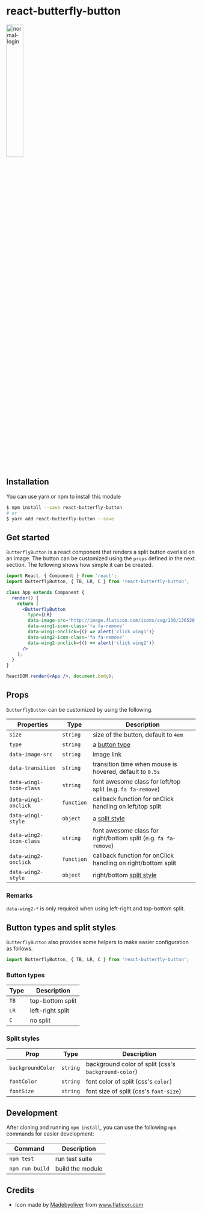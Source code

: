 react-butterfly-button
===========

<img src="http://zippy.gfycat.com/ColorfulShortKarakul.gif" alt="normal-login" width="30%">

## Installation

You can use yarn or npm to install this module

```sh
$ npm install --save react-butterfly-button
# or
$ yarn add react-butterfly-button --save
```

## Get started

`ButterflyButton` is a react component that renders a split button overlaid on an image. The button can be customized using the `props` defined in the next section. The following shows how simple it can be created.

```jsx
import React, { Component } from 'react';
import ButterflyButton, { TB, LR, C } from 'react-butterfly-button';

class App extends Component {
  render() {
    return (
      <ButterflyButton
        type={LR}
        data-image-src='http://image.flaticon.com/icons/svg/136/136530.svg'
        data-wing1-icon-class='fa fa-remove'
        data-wing1-onclick={() => alert('click wing1')}
        data-wing2-icon-class='fa fa-remove'
        data-wing2-onclick={() => alert('click wing2')}
      />
    );
  }
}

ReactDOM.render(<App />, document.body);
```

## Props

`ButterflyButton` can be customized by using the following.

Properties              | Type      | Description
----------------------- | --------- | -----------
`size`                  | `string`  | size of the button, default to `4em`
`type`                  | `string`  | a [button type](#button-types)
`data-image-src`        | `string`  | image link
`data-transition`       | `string`  | transition time when mouse is hovered, default to `0.5s`
`data-wing1-icon-class` | `string`  | font awesome class for left/top split (e.g. `fa fa-remove`)
`data-wing1-onclick`    | `function`| callback function for onClick handling on left/top split
`data-wing1-style`      | `object`  | a [split style](#split-styles)
`data-wing2-icon-class` | `string`  | font awesome class for right/bottom split (e.g. `fa fa-remove`)
`data-wing2-onclick`    | `function`| callback function for onClick handling on right/bottom split
`data-wing2-style`      | `object`  | right/bottom [split style](#split-styles)

### Remarks

`data-wing2-*` is only required when using left-right and top-bottom split.

## Button types and split styles

`ButterflyButton` also provides some helpers to make easier configuration as follows.

```js
import ButterflyButton, { TB, LR, C } from 'react-butterfly-button';
```

### Button types

Type     | Description
-------- | ------------
`TB`     | top-bottom split
`LR`     | left-right split
`C`      | no split

### Split styles

Prop                    | Type      | Description
----------------------- | --------- | -----------
`backgroundColor`       | `string`  | background color of split (css's `background-color`)
`fontColor`             | `string`  | font color of split (css's `color`)
`fontSize`              | `string`  | font size of split (css's `font-size`)

## Development

After cloning and running `npm install`, you can use the following `npm` commands for easier development:

Command         | Description
--------------- | -----------
`npm test`      | run test suite
`npm run build` | build the module

## Credits

- Icon made by [Madebyoliver](http://www.flaticon.com/authors/madebyoliver) from www.flaticon.com 
